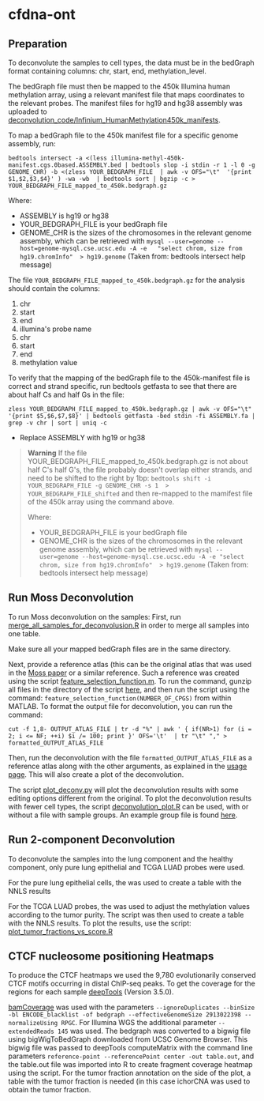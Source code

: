 # cfdna-ont

## Preparation 

To deconvolute the samples to cell types, the data must be in the bedGraph format containing columns: chr, start, end, methylation_level.

The bedGraph file must then be mapped to the 450k Illumina human methylation array, using a relevant manifest file that maps coordinates to the relevant probes. The manifest files for hg19 and hg38 assembly was uploaded to [deconvolution_code/Infinium_HumanMethylation450k_manifests](https://github.com/methylgrammarlab/cfdna-ont/tree/main/deconvolution_code/Infinium_HumanMethylation450k_manifests).

To map a bedGraph file to the 450k manifest file for a specific genome assembly, run:

`bedtools intersect -a <(less illumina-methyl-450k-manifest.cgs.0based.ASSEMBLY.bed | bedtools slop -i stdin -r 1 -l 0 -g GENOME_CHR) -b <(zless YOUR_BEDGRAPH_FILE  | awk -v OFS="\t"  '{print $1,$2,$3,$4}' ) -wa -wb  | bedtools sort | bgzip -c > YOUR_BEDGRAPH_FILE_mapped_to_450k.bedgraph.gz`

Where:
- ASSEMBLY is hg19 or hg38
- YOUR_BEDGRAPH_FILE is your bedGraph file
- GENOME_CHR is the sizes of the chromosomes in the relevant genome assembly, which can be retrieved with `mysql --user=genome --host=genome-mysql.cse.ucsc.edu -A -e	"select chrom, size from hg19.chromInfo"  > hg19.genome` 
(Taken from: bedtools intersect help message)

The file `YOUR_BEDGRAPH_FILE_mapped_to_450k.bedgraph.gz` for the analysis should contain the columns:
1. chr
2. start
3. end
4. illumina's probe name
5. chr
6. start
7. end
8. methylation value

To verify that the mapping of the bedGraph file to the 450k-manifest file is correct and strand specific, run bedtools getfasta to see that there are about half Cs and half Gs in the file:

`zless YOUR_BEDGRAPH_FILE_mapped_to_450k.bedgraph.gz | awk -v OFS="\t" '{print $5,$6,$7,$8}' | bedtools getfasta -bed stdin -fi ASSEMBLY.fa | grep -v chr | sort | uniq -c`

- Replace ASSEMBLY with hg19 or hg38

> **Warning**
> If the file YOUR_BEDGRAPH_FILE_mapped_to_450k.bedgraph.gz is not about half C's half G's, the file probably doesn't overlap either strands, and need to be shifted to the right by 1bp: `bedtools shift -i YOUR_BEDGRAPH_FILE -g GENOME_CHR -s 1  > YOUR_BEDGRAPH_FILE_shifted`
> and then re-mapped to the mamifest file of the 450k array using the command above.
> 
> Where:
> - YOUR_BEDGRAPH_FILE is your bedGraph file
> - GENOME_CHR is the sizes of the chromosomes in the relevant genome assembly, which can be retrieved with `mysql --user=genome --host=genome-mysql.cse.ucsc.edu -A -e	"select chrom, size from hg19.chromInfo"  > hg19.genome` 
(Taken from: bedtools intersect help message)

 
## Run Moss Deconvolution

To run Moss deconvolution on the samples: First, run [merge_all_samples_for_deconvolusion.R](https://github.com/methylgrammarlab/cfdna-ont/blob/main/deconvolution_code/deconvolution_moss/merge_all_samples_for_deconvolusion.R) in order to merge all samples into one table. 

Make sure all your mapped bedGraph files are in the same directory. 

Next, provide a reference atlas (this can be the original atlas that was used in the [Moss paper](https://www.nature.com/articles/s41467-018-07466-6#Sec13) [](https://github.com/nloyfer/meth_atlas/blob/master/reference_atlas.csv) or a similar reference. Such a reference was created using the script [feature_selection_function.m](https://github.com/methylgrammarlab/cfdna-ont/blob/main/deconvolution_code/cell_type_probes/creating_reference_atlas/feature_selection_function.m).
To run the command, gunzip all files in the directory of the script [here](https://github.com/methylgrammarlab/cfdna-ont/tree/main/deconvolution_code/cell_type_probes/creating_reference_atlas), and then run the script using the command:
`feature_selection_function(NUMBER_OF_CPGS)` from within MATLAB. 
To format the output file for deconvolution, you can run the command:

`cut -f 1,8- OUTPUT_ATLAS_FILE | tr -d "%" | awk ' { if(NR>1) for (i = 2; i <= NF; ++i) $i /= 100; print }' OFS='\t'  | tr "\t" "," > formatted_OUTPUT_ATLAS_FILE`

Then, run the deconvolution with the file `formatted_OUTPUT_ATLAS_FILE` as a reference atlas along with the other arguments, as explained in the [usage page](https://github.com/nloyfer/meth_atlas#usage). This will also create a plot of the deconvolution.

The script [plot_deconv.py](https://github.com/methylgrammarlab/cfdna-ont/blob/main/deconvolution_code/deconvolution_moss/plot_deconv.py) will plot the deconvolution results with some editing options different from the original. To plot the deconvolution results with fewer cell types, the script [deconvolution_plot.R](https://github.com/methylgrammarlab/cfdna-ont/blob/main/deconvolution_code/deconvolution_moss/deconvolution_plot.R) can be used, with or without a file with sample groups. An example group file is found [here](https://github.com/methylgrammarlab/cfdna-ont/blob/main/deconvolution_code/deconvolution_moss/group_file_for_plot_green_epithilial.csv).


## Run 2-component Deconvolution

To deconvolute the samples into the lung component and the healthy component, only pure lung epithelial and TCGA LUAD probes were used.

For the pure lung epithelial cells, the [](https://github.com/methylgrammarlab/cfdna-ont/blob/main/deconvolution_code/cell_type_probes/plot_score_of_methylation_according_to_nanopore_sampeles_create_table.R) was used to create a table with the NNLS results

For the TCGA LUAD probes, the [](https://github.com/methylgrammarlab/cfdna-ont/blob/main/deconvolution_code/TCGA_probes/correct_methylation_values_by_tumor_purity_create_table.R) was used to adjust the methylation values according to the tumor purity. The [](https://github.com/methylgrammarlab/cfdna-ont/blob/main/deconvolution_code/TCGA_probes/plot_score_of_methylation_according_to_nanopore_sampeles_create_table.R) script was then used to create a table with the NNLS results.
To plot the results, use the script: [plot_tumor_fractions_vs_score.R](https://github.com/methylgrammarlab/cfdna-ont/blob/main/deconvolution_code/script_for_plot_probes/plot_tumor_fractions_vs_score.R)

## CTCF nucleosome positioning Heatmaps

To produce the CTCF heatmaps we used the 9,780 evolutionarily conserved CTCF motifs occurring in distal ChIP-seq peaks. 
To get the coverage for the regions for each sample [deepTools](https://deeptools.readthedocs.io/en/develop/) (Version 3.5.0).

[bamCoverage](https://deeptools.readthedocs.io/en/develop/content/tools/bamCoverage.html) was used with the parameters `--ignoreDuplicates --binSize -bl ENCODE_blacklist -of bedgraph --effectiveGenomeSize 2913022398 --normalizeUsing RPGC`. For Illumina WGS the additional parameter `--extendedReads 145` was used. The bedgraph was converted to a bigwig file using bigWigToBedGraph downloaded from UCSC Genome Browser. This bigwig file was passed to deepTools computeMatrix with the command line parameters `reference-point --referencePoint center -out table.out`, and the table.out file was imported into R to create fragment coverage heatmap using the [](https://github.com/methylgrammarlab/cfdna-ont/blob/main/heatmapOfCTCFrerun.R) script.
For the tumor fraction annotation on the side of the plot, a table with the tumor fraction is needed (in this case ichorCNA was used to obtain the tumor fraction. 
